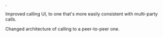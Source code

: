 .

Improved calling UI, to one that's more easily consistent with multi-party calls.

Changed architecture of calling to a peer-to-peer one.